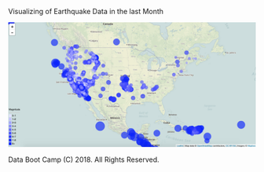 Visualizing of Earthquake Data in the last Month

![2-BasicMap](Images/Earthquakes.png)

Data Boot Camp (C) 2018. All Rights Reserved.

